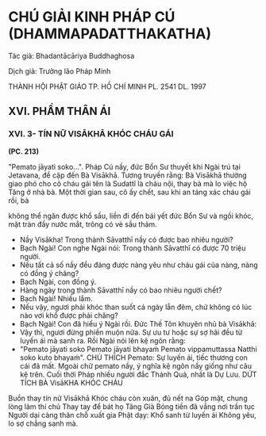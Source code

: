 # CHÚ GIẢI KINH PHÁP CÚ (DHAMMAPADATTHAKATHA)

Tác giả: Bhadantācāriya Buddhaghosa

Dịch giả: Trưởng lão Pháp Minh

THÀNH HỘI PHẬT GIÁO TP. HỒ CHÍ MINH
PL. 2541 DL. 1997

## XVI. PHẨM THÂN ÁI

### XVI. 3- TÍN NỮ VISĀKHĀ KHÓC CHÁU GÁI

**(PC. 213)**

"Pemato jāyati soko...".
Pháp Cú nầy, đức Bổn Sư thuyết khi Ngài trú tại Jetavana, đề cập đến Bà Visākhā.
Tương truyền rằng: Bà Visākhā thường giao phó cho cô cháu gái tên là Sudattī là cháu nội, thay bà mà lo việc hộ Tăng ở nhà bà. Một thời gian sau, cô ấy chết, sau khi an táng xác cháu gái rồi, bà

không thể ngăn được khổ sầu, liền đi đến bái yết đức Bổn Sư và ngồi khóc, mặt tràn đầy nước mắt, trông có vẻ sầu thảm.

- Nầy Visākha! Trong thành Sāvatthī nầy có được bao nhiêu người?
- Bạch Ngài! Con nghe Ngài nói: Trong thành Sāvatthī có được 70 triệu người.
- Nếu tất cả số nầy đều đáng được nàng yêu như cháu gái của nàng, nàng có đồng ý chăng?
- Bạch Ngài, con đồng ý.
- Hàng ngày trong thành Sāvatthī nầy có bao nhiêu người chết?
- Bạch Ngài! Nhiều lắm.
- Nếu vậy, ngươi phải khóc than suốt cả ngày lẫn đêm, chứ không có lúc nào vơi khổ được phải chăng?
- Bạch Ngài! Con đã hiểu ý Ngài rồi. Đức Thế Tôn khuyên nhủ bà Visākhā:
- Vậy thì, ngươi đừng phiền muộn nữa. Sự ưu tư hoặc sự sợ hãi đều từ luyến ái mà sanh ra.
  Rồi Ngài nói lên kệ ngôn rằng:
- "Pemato jāyati soko
  Pemato jāyati bhayaṁ
  Pemato vippamuttassa
  Natthi soko kuto bhayaṁ".
  CHÚ THÍCH
  Pemato: Sự luyến ái, tiếc thương con cái đã mất.
  Mgoài chữ pemato nầy, ý nghĩa kệ ngôn nầy giống như câu kệ trên.
  Cuối thời Pháp nhiều người đắc Thánh Quả, nhất là Dự Lưu.
  DỨT TÍCH BÀ VisāKHA KHÓC CHÁU

Buồn thay tín nữ Visākhā
Khóc cháu còn xuân, đủ nết na
Góp mặt, chung lòng làm thí chủ
Thay tay để bát họ Tăng Già
Bóng tiền đã vắng nơi trần tục
Người dại càng thân chỗ xuất gia
Phật dạy: Khổ sanh từ luyến ái
Không yêu, lo sợ chẳng sanh mà.
